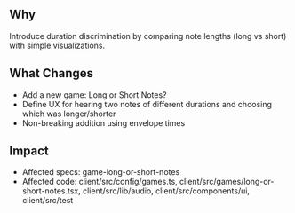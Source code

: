 ## Why
Introduce duration discrimination by comparing note lengths (long vs short) with simple visualizations.

## What Changes
- Add a new game: Long or Short Notes?
- Define UX for hearing two notes of different durations and choosing which was longer/shorter
- Non-breaking addition using envelope times

## Impact
- Affected specs: game-long-or-short-notes
- Affected code: client/src/config/games.ts, client/src/games/long-or-short-notes.tsx, client/src/lib/audio, client/src/components/ui, client/src/test

